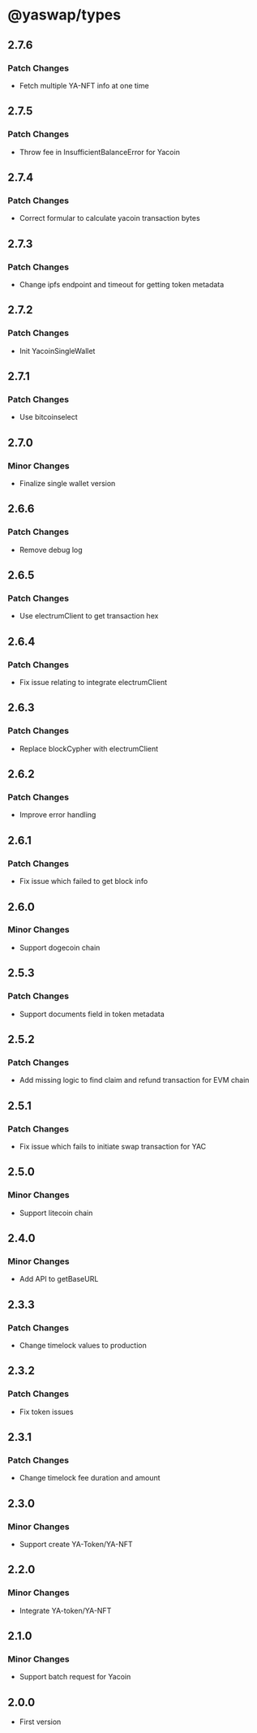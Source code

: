 # @yaswap/types

## 2.7.6

### Patch Changes

-   Fetch multiple YA-NFT info at one time

## 2.7.5

### Patch Changes

-   Throw fee in InsufficientBalanceError for Yacoin

## 2.7.4

### Patch Changes

-   Correct formular to calculate yacoin transaction bytes

## 2.7.3

### Patch Changes

-   Change ipfs endpoint and timeout for getting token metadata

## 2.7.2

### Patch Changes

-   Init YacoinSingleWallet

## 2.7.1

### Patch Changes

-   Use bitcoinselect

## 2.7.0

### Minor Changes

-   Finalize single wallet version

## 2.6.6

### Patch Changes

-   Remove debug log

## 2.6.5

### Patch Changes

-   Use electrumClient to get transaction hex

## 2.6.4

### Patch Changes

-   Fix issue relating to integrate electrumClient

## 2.6.3

### Patch Changes

-   Replace blockCypher with electrumClient

## 2.6.2

### Patch Changes

-   Improve error handling

## 2.6.1

### Patch Changes

-   Fix issue which failed to get block info

## 2.6.0

### Minor Changes

-   Support dogecoin chain

## 2.5.3

### Patch Changes

-   Support documents field in token metadata

## 2.5.2

### Patch Changes

-   Add missing logic to find claim and refund transaction for EVM chain

## 2.5.1

### Patch Changes

-   Fix issue which fails to initiate swap transaction for YAC

## 2.5.0

### Minor Changes

-   Support litecoin chain

## 2.4.0

### Minor Changes

-   Add API to getBaseURL

## 2.3.3

### Patch Changes

-   Change timelock values to production

## 2.3.2

### Patch Changes

-   Fix token issues

## 2.3.1

### Patch Changes

-   Change timelock fee duration and amount

## 2.3.0

### Minor Changes

-   Support create YA-Token/YA-NFT

## 2.2.0

### Minor Changes

-   Integrate YA-token/YA-NFT

## 2.1.0

### Minor Changes

-   Support batch request for Yacoin

## 2.0.0

-   First version
